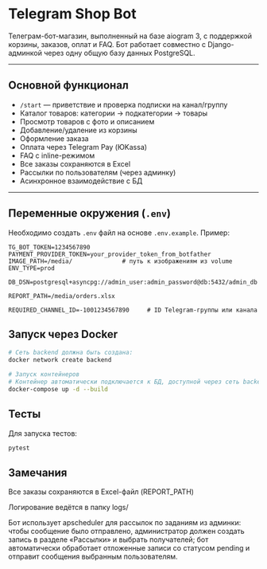 # Telegram Shop Bot

Телеграм-бот-магазин, выполненный на базе aiogram 3, с поддержкой корзины, заказов, оплат и FAQ. 
Бот работает совместно с Django-админкой через одну общую базу данных PostgreSQL.

---

## Основной функционал

- `/start` — приветствие и проверка подписки на канал/группу
- Каталог товаров: категории → подкатегории → товары
- Просмотр товаров с фото и описанием
- Добавление/удаление из корзины
- Оформление заказа
- Оплата через Telegram Pay (ЮKassa)
- FAQ с inline-режимом
- Все заказы сохраняются в Excel
- Рассылки по пользователям (через админку)
- Асинхронное взаимодействие с БД

---

## Переменные окружения (`.env`)

Необходимо создать `.env` файл на основе `.env.example`. Пример:

```env
TG_BOT_TOKEN=1234567890
PAYMENT_PROVIDER_TOKEN=your_provider_token_from_botfather
IMAGE_PATH=/media/              # путь к изображениям из volume
ENV_TYPE=prod

DB_DSN=postgresql+asyncpg://admin_user:admin_password@db:5432/admin_db

REPORT_PATH=/media/orders.xlsx

REQUIRED_CHANNEL_ID=-1001234567890     # ID Telegram-группы или канала
```

## Запуск через Docker

```bash
# Сеть backend должна быть создана:
docker network create backend

# Запуск контейнеров
# Контейнер автоматически подключается к БД, доступной через сеть backend.
docker-compose up -d --build
```

## Тесты

Для запуска тестов:
```bash
pytest
```

## Замечания
Все заказы сохраняются в Excel-файл (REPORT_PATH)

Логирование ведётся в папку logs/

Бот использует apscheduler для рассылок по заданиям из админки: чтобы сообщение было отправлено, администратор должен создать запись в разделе «Рассылки» и выбрать получателей;
бот автоматически обработает отложенные записи со статусом pending и отправит сообщения выбранным пользователям.

